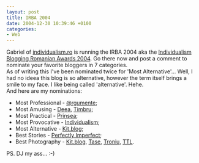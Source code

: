 ```yaml
---
layout: post
title: IRBA 2004
date: 2004-12-30 10:39:46 +0100
categories:
- Web
---
```

<p>Gabriel of <a href="http://www.individualism.ro">individualism.ro</a> is running the IRBA 2004 aka the <a href="http://www.individualism.ro/archives/2004/12/individualism_romanian_blogging_awards_2004.php">Individualism Blogging Romanian Awards 2004</a>. Go there now and post a comment to nominate your favorite bloggers in 7 categories.<br />
As of writing this I've been nominated twice for 'Most Alternative'... Well, I had no ideea this blog is so alternative, however the term itself brings a smile to my face. I like being called 'alternative'. Hehe.<br />
And here are my nominations:</p>
<ul>
<li>Most Professional - <a href="http://www.argumente.ro">@rgumente</a>;</li>
<li>Most Amusing - <a href="http://deea.supermagnet.ro" title="That'll be her new address">Deea</a>, <a href="http://www.timbru.com">Timbru</a>;</li>
<li>Most Practical - <a href="http://www.timbru.com/prinsea/">Prinsea</a>;</li>
<li>Most Provocative - <a href="http://www.individualism.ro">Individualism</a>;</li>
<li>Most Alternative - <a href="http://www.kitblog.com">Kit.blog</a>;</li>
<li>Best Stories - <a href="http://perfectlyimperfect.blogspot.com">Perfectly Imperfect</a>;</li>
<li>Best Photography - <a href="http://www.kitblog.com">Kit.blog</a>, <a href="http://www.tase.ro">Tase</a>, <a href="http://www.troniu.dk">Troniu</a>, <a href="http://www.paginiweb.com/blog/">TTL</a>.</li>
</ul>
<p>PS. DJ my ass... :-)</p>
